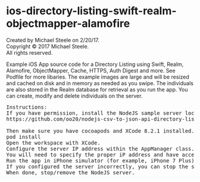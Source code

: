 # ios-directory-listing-swift-realm-objectmapper-alamofire

Created by Michael Steele on 2/20/17.<br />
Copyright © 2017 Michael Steele.<br />
All rights reserved.<br />

Example iOS App source code for a Directory Listing using Swift, Realm, Alamofire, ObjectMapper, Cache, HTTPS, Auth Digest and more.  See Podfile for more libaries.  The example images are large and will be resized and cached on disk and in memory as needed as you swipe.  The individuals are also stored in the Realm database for retrieval as you run the app.  You can create, modify and delete individuals on the server.

<pre>
Instructions:
If you have permission, install the NodeJS sample server locally on your computer.  Follow readme instructions located at:
https://github.com/oo20/nodejs-csv-to-json-api-directory-listing-server

Then make sure you have cocoapods and XCode 8.2.1 installed.
pod install
Open the workspace with XCode.
Configure the server IP address within the AppManager class.
You will need to specify the proper iP address and have access to the desktop/server from your iPhone.
Run the app in iPhone simulator (for example, iPhone 7 Plus) or iPhone.
If you configured the server incorrectly, you can stop the server, reconfigure, start again and tap the refresh button within the iPhone app.
When done, stop/remove the NodeJS server.
</pre>
